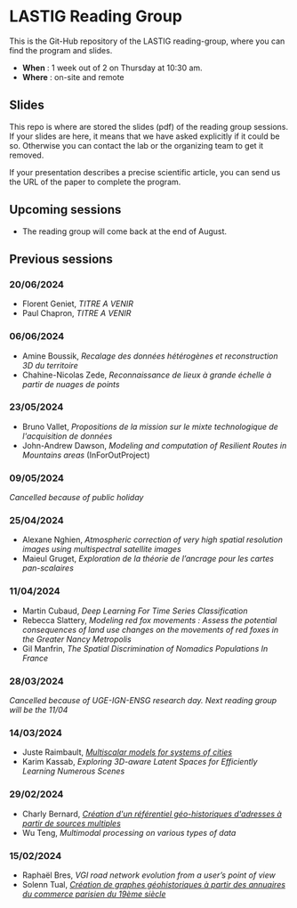 # LASTIG Reading Group

This is the Git-Hub repository of the LASTIG reading-group, where you can find the program and slides.

* **When** : 1 week out of 2 on Thursday at 10:30 am.
* **Where** : on-site and remote

## Slides

This repo is where are stored the slides (pdf) of the reading group sessions.
If your slides are here, it means that we have asked explicitly if it could be so.
Otherwise you can contact the lab or the organizing team to get it removed.

If your presentation describes a precise scientific article, you can send us the URL of the paper to complete the program.

## Upcoming sessions

* The reading group will come back at the end of August.

## Previous sessions

### 20/06/2024
* Florent Geniet, *TITRE A VENIR*
* Paul Chapron, *TITRE A VENIR*

### 06/06/2024
* Amine Boussik, *Recalage des données hétérogènes et reconstruction 3D du territoire*
* Chahine-Nicolas Zede, *Reconnaissance de lieux à grande échelle à partir de nuages de points*

### 23/05/2024
* Bruno Vallet, *Propositions de la mission sur le mixte technologique de l'acquisition de données*
* John-Andrew Dawson, *Modeling and computation of Resilient Routes in Mountains areas* (InForOutProject)

### 09/05/2024
*Cancelled because of public holiday*

### 25/04/2024
- Alexane Nghien, *Atmospheric correction of very high spatial resolution images using multispectral satellite images*
- Maieul Gruget, *Exploration de la théorie de l’ancrage pour les cartes pan-scalaires*

### 11/04/2024
- Martin Cubaud, *Deep Learning For Time Series Classification*
- Rebecca Slattery, *Modeling red fox movements : Assess the potential consequences of land use changes on the movements of red foxes in the Greater Nancy Metropolis*
- Gil Manfrin, *The Spatial Discrimination of Nomadics Populations In France*

### 28/03/2024
*Cancelled because of UGE-IGN-ENSG research day. Next reading group will be the 11/04*

### 14/03/2024
- Juste Raimbault, *[Multiscalar models for systems of cities](https://hal.science/hal-04257833)*
- Karim Kassab, *Exploring 3D-aware Latent Spaces for Efficiently Learning Numerous Scenes*

### 29/02/2024
* Charly Bernard, *[Création d'un référentiel géo-historiques d'adresses à partir de sources multiples](https://hal.science/hal-04490732/document)*
* Wu Teng, *Multimodal processing on various types of data*

### 15/02/2024
* Raphaël Bres, *VGI road network evolution from a user’s point of view*
* Solenn Tual, *[Création de graphes géohistoriques à partir des annuaires du commerce parisien du 19ème siècle](https://github.com/soduco/atelier_graphes_geohistoriques_annuaires)*
